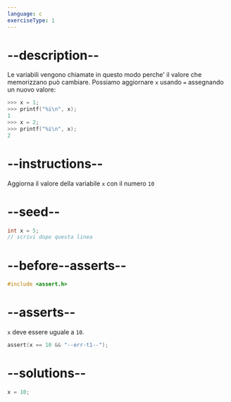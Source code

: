 ```yaml
---
language: c
exerciseType: 1
---
```


# --description--

Le variabili vengono chiamate in questo modo perche' il valore che memorizzano può cambiare.
Possiamo aggiornare `x` usando `=` assegnando un nuovo valore:
```c
>>> x = 1;
>>> printf("%i\n", x);
1
>>> x = 2;
>>> printf("%i\n", x);
2
```

# --instructions--

Aggiorna il valore della variabile `x` con il numero `10`

# --seed--

```c
int x = 5;
// scrivi dopo questa linea
```

# --before--asserts--

```c
#include <assert.h>
```

# --asserts--

`x` deve essere uguale a `10`.

```c
assert(x == 10 && "--err-t1--");
```

# --solutions--

```c
x = 10;
```
